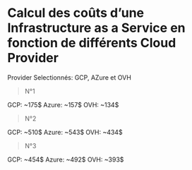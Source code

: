 # Calcul des coûts d’une Infrastructure as a Service en fonction de différents Cloud Provider


Provider Selectionnés: GCP, AZure et OVH

> N°1

GCP: ~175$
Azure: ~157$ 
OVH: ~134$

> N°2

GCP: ~510$
Azure: ~543$
OVH: ~434$

> N°3

GCP: ~454$
Azure: ~492$
OVH: ~393$



